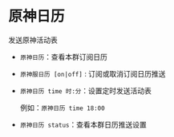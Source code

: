 # 原神日历

发送原神活动表

- `原神日历`：查看本群订阅日历

- `原神服日历 [on|off]` : 订阅或取消订阅日历推送

- `原神日历 time 时:分`：设置定时发送活动表

  例如：`原神日历 time 18:00`

- `原神日历 status`：查看本群日历推送设置